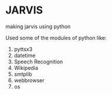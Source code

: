 # JARVIS
making jarvis using python

Used some of the modules of python like:
1. pyttsx3
2. datetime
3. Speech Recognition
4. Wikipedia
5. smtplib
6. webbrowser
7. os

